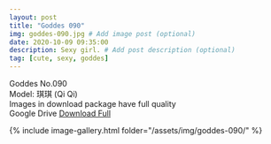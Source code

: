 ```yaml
---
layout: post
title: "Goddes 090"
img: goddes-090.jpg # Add image post (optional)
date: 2020-10-09 09:35:00
description: Sexy girl. # Add post description (optional)
tag: [cute, sexy, goddes]
---
```

Goddes No.090  
Model: 琪琪 (Qi Qi)                                            
Images in download package have full quality                    
Google Drive [Download Full](http://gestyy.com/ee8gHW)

{% include image-gallery.html folder="/assets/img/goddes-090/" %}
